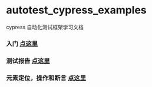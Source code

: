 # autotest_cypress_examples
cypress 自动化测试框架学习文档

### 入门 [点这里](Cypress%20UI自动化测试框架学习（1）-入门.md)

### 测试报告 [点这里](Cypress%20UI自动化测试框架学习（2）-%20测试报告.md)

### 元素定位，操作和断言 [点这里](Cypress%20UI自动化测试框架学习（3）-%20元素定位，操作和断言.md)
